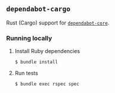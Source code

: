 ## `dependabot-cargo`

Rust (Cargo) support for [`dependabot-core`][core-repo].

### Running locally

1. Install Ruby dependencies
   ```
   $ bundle install
   ```

2. Run tests
   ```
   $ bundle exec rspec spec
   ```

[core-repo]: https://github.com/dependabot/dependabot-core

